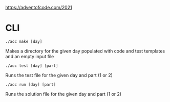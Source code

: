 https://adventofcode.com/2021

# CLI

`./aoc make [day]`

Makes a directory for the given day populated with code and test templates and an empty input file

`./aoc test [day] [part]`

Runs the test file for the given day and part (1 or 2)

`./aoc run [day] [part]`

Runs the solution file for the given day and part (1 or 2)
